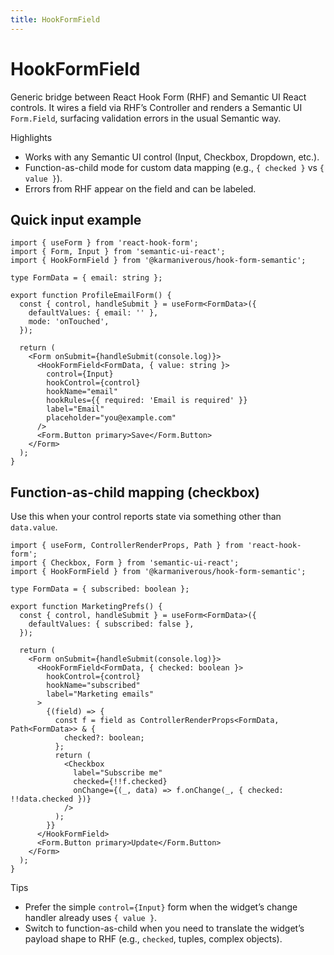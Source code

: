 ```yaml
---
title: HookFormField
---
```


# HookFormField

Generic bridge between React Hook Form (RHF) and Semantic UI React controls. It wires a field via RHF’s Controller and renders a Semantic UI `Form.Field`, surfacing validation errors in the usual Semantic way.

Highlights

- Works with any Semantic UI control (Input, Checkbox, Dropdown, etc.).
- Function-as-child mode for custom data mapping (e.g., `{ checked }` vs `{ value }`).
- Errors from RHF appear on the field and can be labeled.

## Quick input example

```tsx
import { useForm } from 'react-hook-form';
import { Form, Input } from 'semantic-ui-react';
import { HookFormField } from '@karmaniverous/hook-form-semantic';

type FormData = { email: string };

export function ProfileEmailForm() {
  const { control, handleSubmit } = useForm<FormData>({
    defaultValues: { email: '' },
    mode: 'onTouched',
  });

  return (
    <Form onSubmit={handleSubmit(console.log)}>
      <HookFormField<FormData, { value: string }>
        control={Input}
        hookControl={control}
        hookName="email"
        hookRules={{ required: 'Email is required' }}
        label="Email"
        placeholder="you@example.com"
      />
      <Form.Button primary>Save</Form.Button>
    </Form>
  );
}
```

## Function-as-child mapping (checkbox)

Use this when your control reports state via something other than `data.value`.

```tsx
import { useForm, ControllerRenderProps, Path } from 'react-hook-form';
import { Checkbox, Form } from 'semantic-ui-react';
import { HookFormField } from '@karmaniverous/hook-form-semantic';

type FormData = { subscribed: boolean };

export function MarketingPrefs() {
  const { control, handleSubmit } = useForm<FormData>({
    defaultValues: { subscribed: false },
  });

  return (
    <Form onSubmit={handleSubmit(console.log)}>
      <HookFormField<FormData, { checked: boolean }>
        hookControl={control}
        hookName="subscribed"
        label="Marketing emails"
      >
        {(field) => {
          const f = field as ControllerRenderProps<FormData, Path<FormData>> & {
            checked?: boolean;
          };
          return (
            <Checkbox
              label="Subscribe me"
              checked={!!f.checked}
              onChange={(_, data) => f.onChange(_, { checked: !!data.checked })}
            />
          );
        }}
      </HookFormField>
      <Form.Button primary>Update</Form.Button>
    </Form>
  );
}
```

Tips

- Prefer the simple `control={Input}` form when the widget’s change handler already uses `{ value }`.
- Switch to function-as-child when you need to translate the widget’s payload shape to RHF (e.g., `checked`, tuples, complex objects).
